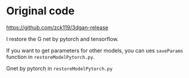 # Original code
https://github.com/zck119/3dgan-release

I restore the G net by pytorch and tensorflow.

If you want to get parameters for other models, you can ues `saveParams` function in `restoreModelPytorch.py`.

Gnet by pytorch in `restoreModelPytorch.py`
  
